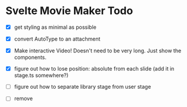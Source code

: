 # Svelte Movie Maker Todo

- [x] get styling as minimal as possible
- [x] convert AutoType to an attachment
- [x] Make interactive Video! Doesn't need to be very long. Just show the components.
- [x] figure out how to lose position: absolute from each slide (add it in stage.ts somewhere?)

- [ ] figure out how to separate library stage from user stage

- [ ] remove <template> and have persistence by default (or as an option)


- [ ] restoreMarks function unnecessary - some of it still useful as alternative mode
- [ ] install REPL toolkit (plugin-studio?)

---

## Bugs

Is a bit annoying when designing each slide - having an easy way to view them with HMR would be ideal. It would be fine to just show them instead of the Stage but

Think I'd prefer elements stay where they are if no element present in next slide. This would allow persistence without
<template> syntax and encourage off screen placement of unused elements.
